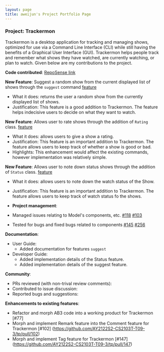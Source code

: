 ```yaml
---
layout: page
title: aweijun's Project Portfolio Page
---
```


### Project: Trackermon

Trackermon is a desktop application for tracking and managing shows, optimized for use via a Command Line Interface (CLI) while still having the benefits of a Graphical User Interface (GUI). Trackermon helps people track and remember what shows they have watched, are currently watching, or plan to watch.
Given below are my contributions to the project.

**Code contributed**: [RepoSense link](https://nus-cs2103-ay2122s2.github.io/tp-dashboard/?search=aweijun&sort=groupTitle&sortWithin=title&timeframe=commit&mergegroup=&groupSelect=groupByRepos&breakdown=true&checkedFileTypes=docs~functional-code~test-code~other&since=2022-02-18)

**New Feature**: Suggest a random show from the current displayed list of shows through the `suggest` command [feature](https://github.com/AY2122S2-CS2103T-T09-3/tp/pull/185)
* What it does: returns the user a random show from the currently displayed list of shows.
* Justification: This feature is a good addition to Trackermon. The feature helps indecisive users to decide on what they want to watch.

**New Feature**: Allows user to rate shows through the addition of `Rating` class. [feature](https://github.com/AY2122S2-CS2103T-T09-3/tp/pull/175)
* What it does: allows users to give a show a rating.
* Justification: This feature is an important addition to Trackermon. The feature allows users to keep track of whether a show is good or bad.
* Highlights: This enhancement would affect the existing commands, however implementation was relatively simple.

**New Feature**: Allows user to note down status shows through the addition of `Status` class. [feature](https://github.com/AY2122S2-CS2103T-T09-3/tp/pull/60)
* What it does: allows users to note down the watch status of the Show.
* Justification: This feature is an important addition to Trackermon. The feature allows users to keep track of watch status fo the shows.

* **Project management**:
* Managed issues relating to Model's components, etc. [\#118](https://github.com/AY2122S2-CS2103T-T09-3/tp/issues/118) [\#103](https://github.com/AY2122S2-CS2103T-T09-3/tp/issues/103)
* Tested for bugs and fixed bugs related to components [\#145](https://github.com/AY2122S2-CS2103T-T09-3/tp/issues/241) [\#256](https://github.com/AY2122S2-CS2103T-T09-3/tp/issues/256)

**Documentation**:
* User Guide: 
  * Added documentation for features `suggest`
* Developer Guide:
  * Added implementation details of the Status feature.
  * Added implementation details of the suggest feature.

**Community**:
* PRs reviewed (with non-trival review comments):
* Contributed to issue discussion:
* Reported bugs and suggestions:

**Enhancements to existing features**:
* Refactor and morph AB3 code into a working product for Trackermon [\#77]
* Morph and implement Remark feature into the Comment feature for Trackermon  [\#102] (https://github.com/AY2122S2-CS2103T-T09-3/tp/pull/102)
* Morph and implement Tag feature for Trackermon [\#147] (https://github.com/AY2122S2-CS2103T-T09-3/tp/pull/147)
